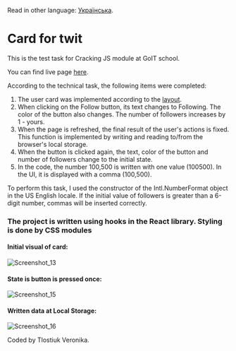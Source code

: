 Read in other language: [Українська](./README.ukr.md).

# Card for twit

This is the test task for Cracking JS module at GoIT school.

You can find live page [here](https://veronikanos.github.io/twit-card/).

According to the technical task, the following items were completed:

1. The user card was implemented according to the
   [layout](https://www.figma.com/file/zun1oP6NmS2Lmgbcj6e1IG/Test?node-id=0%3A1&t=VoiYTfiXggVItgVd-1).
2. When clicking on the Follow button, its text changes to Following. The color
   of the button also changes. The number of followers increases by 1 - yours.
3. When the page is refreshed, the final result of the user's actions is fixed.
   This function is implemented by writing and reading to/from the browser's
   local storage.
4. When the button is clicked again, the text, color of the button and number of
   followers change to the initial state.
5. In the code, the number 100,500 is written with one value (100500). In the
   UI, it is displayed with a comma (100,500).

To perform this task, I used the constructor of the Intl.NumberFormat object in
the US English locale. If the initial value of followers is greater than a
6-digit number, commas will be inserted correctly.

### The project is written using hooks in the React library. Styling is done by CSS modules

#### Initial visual of card:

![Screenshot_13](https://user-images.githubusercontent.com/49239848/209576555-5d63ba20-24d7-4cbb-a5b7-53fdaaef72f9.png)

#### State is button is pressed once:

![Screenshot_15](https://user-images.githubusercontent.com/49239848/209576466-3966b2ba-3bf2-4d2f-a6da-ac221b490631.png)

#### Written data at Local Storage:

![Screenshot_16](https://user-images.githubusercontent.com/49239848/209576472-5060953e-8c39-415e-817b-a90fd1431175.png)

Coded by Tlostiuk Veronika.
